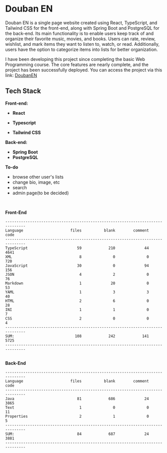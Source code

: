 # Douban EN

Douban EN is a single page website created using React, TypeScript, and Tailwind CSS for the front-end, along with
Spring Boot and PostgreSQL for the back-end. Its main functionality is to enable users keep track of and organize their favorite
music, movies, and books. Users can rate, review, wishlist, and mark items they want to listen to, watch, or
read. Additionally, users have the option to categorize items into lists for better organization.

I have been developing this project since completing the basic Web Programming course. The core features are nearly
complete, and the project has been successfully deployed. You can access the project via this link:
[DoubanEN](https://nice-water-005626e10.4.azurestaticapps.net/)

## Tech Stack

**Front-end:**

- **React**

- **Typescript**

- **Tailwind CSS**

**Back-end:**

- **Spring Boot**
- **PostgreSQL**

**To-do**

- browse other user's lists
- change bio, image, etc
- search
- admin page(to be decided)

<br>

**Front-End**

```
-------------------------------------------------------------------------------
Language                     files          blank        comment           code
-------------------------------------------------------------------------------
TypeScript                      59            210             44           4641
XML                              8              0              0            720
JavaScript                      30              0             94            156
JSON                             4              2              0             76
Markdown                         1             20              0             53
YAML                             1              3              3             40
HTML                             2              6              0             28
INI                              1              1              0              7
CSS                              2              0              0              4
-------------------------------------------------------------------------------
SUM:                           108            242            141           5725
-------------------------------------------------------------------------------


```

**Back-End**

```
-------------------------------------------------------------------------------
Language                     files          blank        comment           code
-------------------------------------------------------------------------------
Java                            81            686             24           3865
Text                             1              0              0             11
Properties                       2              1              0              5
-------------------------------------------------------------------------------
SUM:                            84            687             24           3881
-------------------------------------------------------------------------------



```
